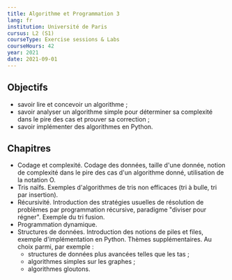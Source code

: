 ```yaml
---
title: Algorithme et Programmation 3
lang: fr
institution: Université de Paris
cursus: L2 (S1)
courseType: Exercise sessions & Labs
courseHours: 42
year: 2021
date: 2021-09-01
---
```


## Objectifs

- savoir lire et concevoir un algorithme ;
- savoir analyser un algorithme simple pour déterminer sa complexité dans le pire des cas et prouver sa correction ;
- savoir implémenter des algorithmes en Python.

## Chapitres

- Codage et complexité. Codage des données, taille d'une donnée, notion de complexité dans le pire des cas d'un algorithme donné, utilisation de la notation O.
- Tris naïfs. Exemples d'algorithmes de tris non efficaces (tri à bulle, tri par insertion).
- Récursivité. Introduction des stratégies usuelles de résolution de problèmes par programmation récursive, paradigme "diviser pour régner". Exemple du tri fusion.
- Programmation dynamique.
- Structures de données. Introduction des notions de piles et files, exemple d'implémentation en Python.
Thèmes supplémentaires. Au choix parmi, par exemple :
  - structures de données plus avancées telles que les tas ;
  - algorithmes simples sur les graphes ;
  - algorithmes gloutons.
